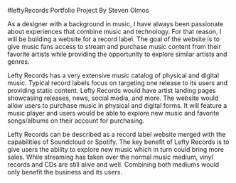 #leftyRecords
Portfolio Project
By Steven Olmos

As a designer with a background in music, I have always been passionate about experiences that combine music and technology. For that reason, I will be building a website for a record label. The goal of the website is to give music fans access to stream and purchase music content from their favorite artists while providing the opportunity to explore similar artists and genres.

Lefty Records has a very extensive music catalog of physical and digital music. Typical record labels focus on targeting one release to its users and providing static content. Lefty Records would have artist landing pages showcasing releases, news, social media, and more. The website would allow users to purchase music in physical and digital forms. It will feature a music player and users would be able to explore new music and favorite songs/albums on their account for purchasing.

Lefty Records can be described as a record label website merged with the capabilities of Soundcloud or Spotify. The key benefit of Lefty Records is to give users the ability to explore new music which in turn could bring more sales. While streaming has taken over the normal music medium, vinyl records and CDs are still alive and well. Combining both mediums would only benefit the business and its users.
